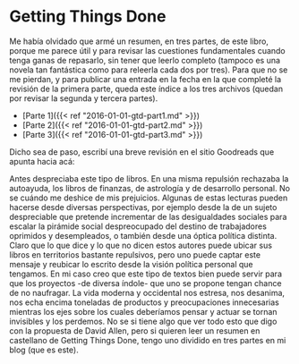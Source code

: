 # Getting Things Done


Me había olvidado que armé un resumen, en tres partes, de este libro, porque me
parece útil y para revisar las cuestiones fundamentales cuando tenga ganas de
repasarlo, sin tener que leerlo completo (tampoco es una novela tan fantástica
como para releerla cada dos por tres). Para que no se me pierdan, y para
publicar una entrada en la fecha en la que completé la revisión de la primera
parte, queda este índice a los tres archivos (quedan por revisar la segunda y
tercera partes).

-   [Parte 1]({{< ref "2016-01-01-gtd-part1.md" >}})
-   [Parte 2]({{< ref "2016-01-01-gtd-part2.md" >}})
-   [Parte 3]({{< ref "2016-01-01-gtd-part3.md" >}})

Dicho sea de paso, escribí una breve revisión en el sitio Goodreads que
apunta hacia acá:

Antes despreciaba este tipo de libros. En una misma repulsión rechazaba
la autoayuda, los libros de finanzas, de astrología y de desarrollo
personal. No se cuándo me deshice de mis prejuicios. Algunas de estas
lecturas pueden hacerse desde diversas perspectivas, por ejemplo desde
la de un sujeto despreciable que pretende incrementar de las
desigualdades sociales para escalar la pirámide social despreocupado del
destino de trabajadores oprimidos y desempleados, o también desde una
óptica política distinta. Claro que lo que dice y lo que no dicen estos
autores puede ubicar sus libros en territorios bastante repulsivos, pero
uno puede captar este mensaje y reubicar lo escrito desde la visión
política personal que tengamos. En mi caso creo que este tipo de textos
bien puede servir para que los proyectos -de diversa índole- que uno se
propone tengan chance de no naufragar. La vida moderna y occidental nos
estresa, nos desanima, nos echa encima toneladas de productos y
preocupaciones innecesarias mientras los ejes sobre los cuales
deberíamos pensar y actuar se tornan invisibles y los perdemos. No se si
tiene algo que ver todo esto que digo con la propuesta de David Allen,
pero si quieren leer un resumen en castellano de Getting Things Done,
tengo uno dividido en tres partes en mi blog (que es este).

